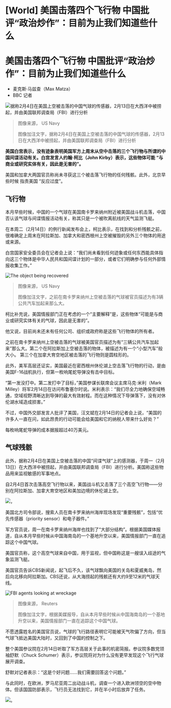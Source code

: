 # [World] 美国击落四个飞行物 中国批评“政治炒作”：目前为止我们知道些什么

#  美国击落四个飞行物 中国批评“政治炒作”：目前为止我们知道些什么

  * 麦克斯·马兹查（Max Matza） 
  * BBC 记者 


![据称2月4日在美国上空被击落的中国气球的传感器，2月13日在大西洋中被捞起，并由美国联邦调查局（FBI）进行分析](_128622706_balloon-recovery-ht-ps-230213_1676312235500_hpmain_16x9_992.jpg)

> 图像来源，  US Navy
>
> 图像加注文字，据称2月4日在美国上空被击落的中国气球的传感器，2月13日在大西洋中被捞起，并由美国联邦调查局（FBI）进行分析

**美国白宫表示，没有迹象表明美国军方上周末从空中击落的三个飞行物与所谓的中国间谍活动有关。白宫发言人约翰·柯比（John Kirby）表示，这些物体可能 “与商业或研究实体有关，因此是无害的”。**

美国和加拿大两国官员称尚未寻获这三个被击落飞行物的任何残骸。此外，北京早些时候 指责美国  “反应过度”。

##  飞行物

本月早些时候，中国的一个气球在美国南卡罗来纳州附近被美国战斗机击落，中国否认该气球与间谍情报活动有关，称其只是一个被吹离航线的天气监测飞艇。

在本周二（2月14日）的例行新闻发布会上，柯比表示，在找到和分析残骸之前，很难确定上周末在阿拉斯加、加拿大和密西根州上空被摧毁的另外三个物体的用途或来源。

白宫国家安全委员会在记者会上说：“我们尚未看到任何迹象或任何东西能具体指向这三个物体是中华人民共和国间谍计划的一部分，或者它们明确参与任何外部情报收集工作。”

![The object being recovered](_128634072_microsoftteams-image.png)

> 图像来源，  US Navy
>
> 图像加注文字，之前在南卡罗来纳州上空被击落的气球被官员描述为有3辆公共汽车加起来那么大。

柯比补充说，美国情报部门正在考虑的一个“主要解释”是，这些物体“可能是与商业或研究实体有关的气球，因此是无害的”。

他又说，目前尚未还未有任何公司、组织或政府称是这些飞行物体的所有者。

之前在南卡罗来纳州上空被击落的气球被美国官员描述为有“三辆公共汽车加起来”那么大。第二个在阿拉斯加上空被击落的物体，被描述为有一个“小型汽车”般大小。 第三个在加拿大育空地区被击落的飞行物则是圆柱形的。

此外，美军高层还证实，美国最近在密西根州休伦湖上空击落飞行物的行动，是由美国F-16战机执行，但第一枚响尾蛇导弹没有击中目标。

“第一发没打中。第二发打中了目标，”美国参谋长联席会议主席马克·米利（Mark Milley）将军2月14日在访问布鲁塞尔时说。米利表示：“我们尽全力地确保空域畅通，空域视野清晰达到导弹的最大有效射程。而在这种情况下导弹落下，没有对休伦湖水域造成损害。”


不过，中国外交部发言人批评了美国，汪文斌在2月14日的记者会上说，“美国的许多人一直在问，如此昂贵的行动可能会给美国和它的纳税人带来什么好处？”

每枚响尾蛇导弹的成本据报超过40万美元。

##  气球残骸

此外，据称2月4日在美国上空被击落的中国“间谍气球”上的感测器，于周一（2月13日）在大西洋中被捞起，并由美国联邦调查局（FBI）进行分析。美国称这些物品用来监视敏感的军事地点。

自2月4日首次击落高空飞行物以来，美国战斗机又击落了三个高空飞行物——分别在阿拉斯加、加拿大育空地区和美加边境的休伦湖上空。

![，](_128526295_balloon_journey_map_chinese-nc-2x-nc.png)

美国北方司令部说，搜索人员在南卡罗来纳州海岸现场发现“重要残骸”，包括“优先传感器（priority sensor）和电子器件。”

军方官员说，周一在南卡罗来纳州海岸也找到了“大部分结构”。根据美国媒体报道，自从本月早些时候从中国海南岛的一个基地升空以来，美国情报部门一直在追踪这个中国气球。

美国官员称，这个高空气球来自中国，用于监视，但中国称这是一艘误入歧途的气象监测飞艇。

美国官员告诉CBS新闻说，起飞后不久，该气球飘向美国的关岛和夏威夷岛，然后向北移向阿拉斯加。CBS还说，从大海捞起的残骸还有大约9至12米的气球天线。

![FBI agents looking at wreckage](_128632507_41e04c9d9d69c902e1f854592e5f51b0e2d789ff0_0_2667_20041000x751.jpg)

> 图像来源，  Reuters
>
> 图像加注文字，根据美媒报导，自从本月早些时候从中国海南岛的一个基地升空以来，美国情报部门一直在追踪这个中国气球。

不愿透露姓名的美国官员说，气球的飞行路径表明它可能被天气吹偏了方向，但当气球飞抵达美国大陆时，又回到了中国的控制之下。

整个美国参议院在2月14日听取了军方高层关于此事的机密简报。参议院多数党领袖舒默（Chuck Schumer）表示，参议院将对为什么没有更早发现这个飞行气球展开调查。

舒默对记者表示：“这是个好问题......我们需要回答这个问题。”

与此同时，在欧洲，罗马尼亚周二出动战斗机，调查一个进入欧洲领空的空中物体。但该国国防部表示，飞行员无法找到它，并在半小时后放弃了任务。

![。](_128634074_surveillance_balloon_2x640_chinese-nc.png)



